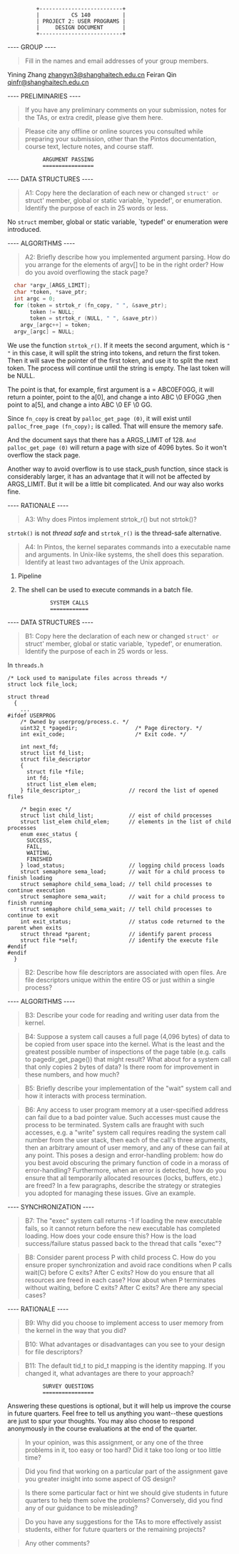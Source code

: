              +--------------------------+
             |          CS 140          |
             | PROJECT 2: USER PROGRAMS |
             |     DESIGN DOCUMENT      |
             +--------------------------+

---- GROUP ----

> Fill in the names and email addresses of your group members.

Yining Zhang <zhangyn3@shanghaitech.edu.cn>
Feiran Qin <qinfr@shanghaitech.edu.cn>

---- PRELIMINARIES ----

> If you have any preliminary comments on your submission, notes for the
> TAs, or extra credit, please give them here.

> Please cite any offline or online sources you consulted while
> preparing your submission, other than the Pintos documentation, course
> text, lecture notes, and course staff.

               ARGUMENT PASSING
               ================

---- DATA STRUCTURES ----

> A1: Copy here the declaration of each new or changed `struct' or
> `struct' member, global or static variable, `typedef', or
> enumeration.  Identify the purpose of each in 25 words or less.

No `struct` member, global or static variable, `typedef' or enumeration were introduced.

---- ALGORITHMS ----

> A2: Briefly describe how you implemented argument parsing.  How do
> you arrange for the elements of argv[] to be in the right order?
> How do you avoid overflowing the stack page?

```C
  char *argv_[ARGS_LIMIT];
  char *token, *save_ptr;
  int argc = 0;
  for (token = strtok_r (fn_copy, " ", &save_ptr);
       token != NULL;
       token = strtok_r (NULL, " ", &save_ptr))
    argv_[argc++] = token;
  argv_[argc] = NULL;
```

We use the function  `strtok_r()`. If it meets the second argument, which is `"  "` in this case, it will split the string into tokens, and return the first token. Then it will save the pointer of the first token, and use it to split the next token. The process will continue until the string is empty. The last token will be NULL. 

The point is that, for example, first argument is a = ABC0EF0GG, it will return a pointer, point to the a[0], and change a into ABC \0 EF0GG ,then point to a[5], and change a into ABC \0 EF \0 GG. 

Since `fn_copy` is creat by `palloc_get_page (0)`, it will exist until ` palloc_free_page (fn_copy);` is called. That will ensure the memory safe.

And the document says that there has a ARGS_LIMIT of 128. `And palloc_get_page (0)` will return a page with size of 4096 bytes. So it won't overflow the stack page.

Another way to avoid overflow is to use stack_push function, since stack is considerably larger, it has an advantage that  it will not be affected by ARGS_LIMIT. But it will be a little bit complicated. And our way also works fine.

---- RATIONALE ----

> A3: Why does Pintos implement strtok_r() but not strtok()?

`strtok()` is not *thread safe* and `strtok_r()` is the thread-safe alternative.

> A4: In Pintos, the kernel separates commands into a executable name
> and arguments.  In Unix-like systems, the shell does this
> separation.  Identify at least two advantages of the Unix approach.

1. Pipeline
2. The shell can be used to execute commands in a batch file.


                 SYSTEM CALLS
                 ============

---- DATA STRUCTURES ----

> B1: Copy here the declaration of each new or changed `struct' or
> `struct' member, global or static variable, `typedef', or
> enumeration.  Identify the purpose of each in 25 words or less.

In `threads.h`

```
/* Lock used to manipulate files across threads */
struct lock file_lock;

struct thread
  {
    ...
#ifdef USERPROG
    /* Owned by userprog/process.c. */
    uint32_t *pagedir;                  /* Page directory. */
    int exit_code;                      /* Exit code. */

    int next_fd;
    struct list fd_list;
    struct file_descriptor
    {
      struct file *file;
      int fd;
      struct list_elem elem;
    } file_descriptor_;               // record the list of opened files

    /* begin exec */
    struct list child_list;           // eist of child processes
    struct list_elem child_elem;      // elements in the list of child processes
    enum exec_status {
      SUCCESS,
      FAIL,
      WAITING,
      FINISHED
    } load_status;                    // logging child process loads
    struct semaphore sema_load;       // wait for a child process to finish loading
    struct semaphore child_sema_load; // tell child processes to continue execution
    struct semaphore sema_wait;       // wait for a child process to finish running
    struct semaphore child_sema_wait; // tell child processes to continue to exit
    int exit_status;                  // status code returned to the parent when exits
    struct thread *parent;            // identify parent process
    struct file *self;                // identify the execute file
#endif
#endif
  }
```

> B2: Describe how file descriptors are associated with open files.
> Are file descriptors unique within the entire OS or just within a
> single process?

---- ALGORITHMS ----

> B3: Describe your code for reading and writing user data from the
> kernel.

> B4: Suppose a system call causes a full page (4,096 bytes) of data
> to be copied from user space into the kernel.  What is the least
> and the greatest possible number of inspections of the page table
> (e.g. calls to pagedir_get_page()) that might result?  What about
> for a system call that only copies 2 bytes of data?  Is there room
> for improvement in these numbers, and how much?

> B5: Briefly describe your implementation of the "wait" system call
> and how it interacts with process termination.

> B6: Any access to user program memory at a user-specified address
> can fail due to a bad pointer value.  Such accesses must cause the
> process to be terminated.  System calls are fraught with such
> accesses, e.g. a "write" system call requires reading the system
> call number from the user stack, then each of the call's three
> arguments, then an arbitrary amount of user memory, and any of
> these can fail at any point.  This poses a design and
> error-handling problem: how do you best avoid obscuring the primary
> function of code in a morass of error-handling?  Furthermore, when
> an error is detected, how do you ensure that all temporarily
> allocated resources (locks, buffers, etc.) are freed?  In a few
> paragraphs, describe the strategy or strategies you adopted for
> managing these issues.  Give an example.

---- SYNCHRONIZATION ----

> B7: The "exec" system call returns -1 if loading the new executable
> fails, so it cannot return before the new executable has completed
> loading.  How does your code ensure this?  How is the load
> success/failure status passed back to the thread that calls "exec"?

> B8: Consider parent process P with child process C.  How do you
> ensure proper synchronization and avoid race conditions when P
> calls wait(C) before C exits?  After C exits?  How do you ensure
> that all resources are freed in each case?  How about when P
> terminates without waiting, before C exits?  After C exits?  Are
> there any special cases?

---- RATIONALE ----

> B9: Why did you choose to implement access to user memory from the
> kernel in the way that you did?

> B10: What advantages or disadvantages can you see to your design
> for file descriptors?

> B11: The default tid_t to pid_t mapping is the identity mapping.
> If you changed it, what advantages are there to your approach?

               SURVEY QUESTIONS
               ================

Answering these questions is optional, but it will help us improve the
course in future quarters.  Feel free to tell us anything you
want--these questions are just to spur your thoughts.  You may also
choose to respond anonymously in the course evaluations at the end of
the quarter.

> In your opinion, was this assignment, or any one of the three problems
> in it, too easy or too hard?  Did it take too long or too little time?

> Did you find that working on a particular part of the assignment gave
> you greater insight into some aspect of OS design?

> Is there some particular fact or hint we should give students in
> future quarters to help them solve the problems?  Conversely, did you
> find any of our guidance to be misleading?

> Do you have any suggestions for the TAs to more effectively assist
> students, either for future quarters or the remaining projects?

> Any other comments?

